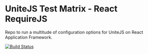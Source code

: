# UniteJS Test Matrix - React RequireJS

Repo to run a multitude of configuration options for UniteJS on React Application Framework.

[![Build Status][travis-image]][travis-url]

[travis-url]: https://travis-ci.org/unitejs-test-matrix/re-requirejs-matrix/
[travis-image]: http://img.shields.io/travis/unitejs-test-matrix/re-requirejs-matrix/master.svg?style=flat
